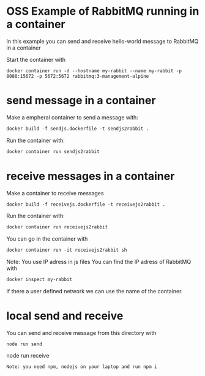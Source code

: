 # OSS Example of RabbitMQ running in a container

In this example you can send and receive hello-world message to RabbitMQ in a container

Start the container with
``` 
docker container run -d --hostname my-rabbit --name my-rabbit -p 8080:15672 -p 5672:5672 rabbitmq:3-management-alpine
```
# send message in a container
Make a empheral container to send a message with:
``` dockerfile
docker build -f sendjs.dockerfile -t sendjs2rabbit .
```
Run the container with:
``` dockerfile
docker container run sendjs2rabbit
```
# receive messages in a container
Make a container to receive messages
``` dockerfile
docker build -f receivejs.dockerfile -t receivejs2rabbit .
```
Run the container with:
``` dockerfile
docker container run receivejs2rabbit
```
You can go in the container with
``` dockerfile
docker container run -it receivejs2rabbit sh
```
Note: 
You use IP adress in js files
You can find the IP adress of RabbitMQ with
``` Dockerfile
docker inspect my-rabbit 
```
If there a user defined network we can use the name of the container.







# local send and receive
You can send and receive message from this directory with
``` 
node run send
``` 
node run receive
```
Note: you need npm, nodejs on your laptop and run npm i



